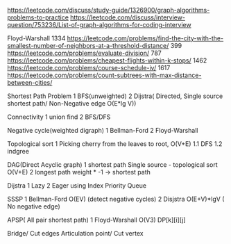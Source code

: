 https://leetcode.com/discuss/study-guide/1326900/graph-algorithms-problems-to-practice
https://leetcode.com/discuss/interview-question/753236/List-of-graph-algorithms-for-coding-interview


Floyd-Warshall
1334 https://leetcode.com/problems/find-the-city-with-the-smallest-number-of-neighbors-at-a-threshold-distance/
399 https://leetcode.com/problems/evaluate-division/
787 https://leetcode.com/problems/cheapest-flights-within-k-stops/
1462 https://leetcode.com/problems/course-schedule-iv/
1617 https://leetcode.com/problems/count-subtrees-with-max-distance-between-cities/




Shortest Path Problem
1 BFS(unweighted)
2 Dijstra( Directed, Single source shortest path/ Non-Negative edge O(E*lg V))

Connectivity
1 union find
2 BFS/DFS

Negative cycle(weighted digraph)
1 Bellman-Ford
2 Floyd-Warshall

Topological sort
1 Picking cherry from the leaves to root, O(V+E)
1.1 DFS
1.2 indgree 

DAG(Direct Acyclic graph)
1 shortest path
  Single source - topological sort O(V+E)
2 longest path
    weight * -1 -> shortest path


Dijstra
1 Lazy 
2 Eager using Index Priority Queue

SSSP
1 Bellman-Ford O(EV) (detect negative cycles)
2 Disjstra O(E+V)*lgV ( No negative edge)

APSP( All pair shortest path)
1 Floyd-Warshall O(V3) DP[k][i][j]


Bridge/ Cut edges 
Articulation point/ Cut vertex

